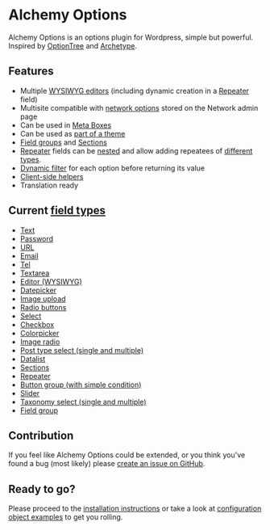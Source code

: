 # Alchemy Options

Alchemy Options is an options plugin for Wordpress, simple but powerful. Inspired by [OptionTree](https://wordpress.org/plugins/option-tree/) and [Archetype](https://our.umbraco.org/projects/backoffice-extensions/archetype/).

## Features

* Multiple [WYSIWYG editors](https://docs.alchemy-options.com/fields/editor.html) (including dynamic creation in a [Repeater](https://docs.alchemy-options.com/fields/repeater.html) field)
* Multisite compatible with [network options](https://docs.alchemy-options.com/samples.html#network-options) stored on the Network admin page
* Can be used in [Meta Boxes](https://docs.alchemy-options.com/Meta-boxes.html)
* Can be used as [part of a theme](https://docs.alchemy-options.com/Installation.html#using-alchemy-options-in-your-theme)
* [Field groups](https://docs.alchemy-options.com/fields/field-group.html) and [Sections](https://docs.alchemy-options.com/fields/sections.html)
* [Repeater](https://docs.alchemy-options.com/fields/repeater.html) fields can be [nested](https://docs.alchemy-options.com/fields/repeater.html#nested-repeaters) and allow adding repeatees of [different types](https://docs.alchemy-options.com/fields/repeater.html#typed-repeaters).
* [Dynamic filter](https://docs.alchemy-options.com/filters/alch_value_option_id.html) for each option before returning its value
* [Client-side helpers](https://docs.alchemy-options.com/javascript/)
* Translation ready

## Current [field types](https://docs.alchemy-options.com/fields/)

* [Text](https://docs.alchemy-options.com/fields/text.html)
* [Password](https://docs.alchemy-options.com/fields/password.html)
* [URL](https://docs.alchemy-options.com/fields/url.html)
* [Email](https://docs.alchemy-options.com/fields/email.html)
* [Tel](https://docs.alchemy-options.com/fields/tel.html)
* [Textarea](https://docs.alchemy-options.com/fields/textarea.html)
* [Editor (WYSIWYG)](https://docs.alchemy-options.com/fields/editor.html)
* [Datepicker](https://docs.alchemy-options.com/fields/datepicker.html)
* [Image upload](https://docs.alchemy-options.com/fields/upload.html)
* [Radio buttons](https://docs.alchemy-options.com/fields/radio.html)
* [Select](https://docs.alchemy-options.com/fields/select.html)
* [Checkbox](https://docs.alchemy-options.com/fields/checkbox.html)
* [Colorpicker](https://docs.alchemy-options.com/fields/colorpicker.html)
* [Image radio](https://docs.alchemy-options.com/fields/image-radio.html)
* [Post type select (single and multiple)](https://docs.alchemy-options.com/fields/post-type-select.html)
* [Datalist](https://docs.alchemy-options.com/fields/datalist.html)
* [Sections](https://docs.alchemy-options.com/fields/sections.html)
* [Repeater](https://docs.alchemy-options.com/fields/repeater.html)
* [Button group (with simple condition)](https://docs.alchemy-options.com/fields/button-group.html)
* [Slider](https://docs.alchemy-options.com/fields/slider.html)
* [Taxonomy select (single and multiple)](https://docs.alchemy-options.com/fields/taxonomy-select.html)
* [Field group](https://docs.alchemy-options.com/fields/field-group.html)

## Contribution

If you feel like Alchemy Options could be extended, or you think you've found a bug (most likely) please [create an issue on GitHub](https://github.com/AlchemyOptions/AlchemyOptions).

## Ready to go?

Please proceed to the [installation instructions](https://docs.alchemy-options.com/Installation.html) or take a look at [configuration object examples](https://docs.alchemy-options.com/Samples.html) to get you rolling.